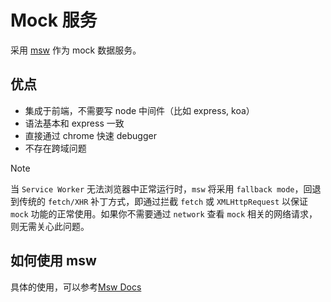# Mock 服务

采用 [msw](https://mswjs.io/) 作为 mock 数据服务。

## 优点

- 集成于前端，不需要写 node 中间件（比如 express, koa）
- 语法基本和 express 一致
- 直接通过 chrome 快速 debugger
- 不存在跨域问题

> [!NOTE]
> 当 `Service Worker` 无法浏览器中正常运行时，`msw` 将采用 `fallback mode`，回退到传统的 `fetch/XHR` 补丁方式，即通过拦截 `fetch` 或 `XMLHttpRequest` 以保证 `mock` 功能的正常使用。如果你不需要通过 `network` 查看 `mock` 相关的网络请求，则无需关心此问题。

## 如何使用 msw

具体的使用，可以参考[Msw Docs](https://mswjs.io/)
